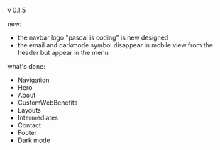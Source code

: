 v 0.1.5

new:

- the navbar logo "pascal is coding" is new designed
- the email and darkmode symbol disappear in mobile view from the header but appear in the menu

what's done:

- Navigation
- Hero
- About
- CustomWebBenefits
- Layouts
- Intermediates
- Contact
- Footer
- Dark mode
